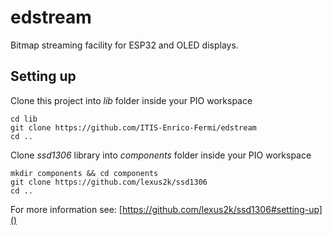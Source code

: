 # edstream
Bitmap streaming facility for ESP32 and OLED displays.

## Setting up

Clone this project into _lib_ folder inside your PIO workspace
```
cd lib
git clone https://github.com/ITIS-Enrico-Fermi/edstream
cd ..
```

Clone _ssd1306_ library into _components_ folder inside your PIO workspace
```
mkdir components && cd components
git clone https://github.com/lexus2k/ssd1306
cd ..
```

For more information see: [https://github.com/lexus2k/ssd1306#setting-up]()

